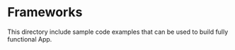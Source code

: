 # Frameworks

This directory include sample code examples that can be used to build fully functional App.

